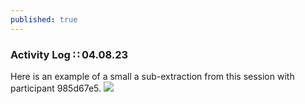 ```yaml
---
published: true
---
```

### Activity Log ∷ 04.08.23
Here is an example of a small a sub-extraction from this session with participant 985d67e5.
![]({{site.baseurl}}/images/P1.gif)
